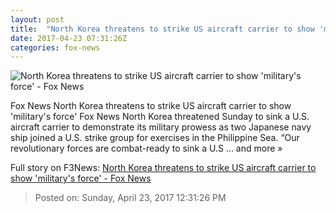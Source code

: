 ```yaml
---
layout: post
title:  "North Korea threatens to strike US aircraft carrier to show 'military's force' - Fox News"
date: 2017-04-23 07:31:26Z
categories: fox-news
---
```


![North Korea threatens to strike US aircraft carrier to show 'military's force' - Fox News](http://a57.foxnews.com/media2.foxnews.com/BrightCove/694940094001/2017/04/22/876/493/694940094001_5407642047001_5407633492001-vs.jpg?ve=1&tl=1)

Fox News North Korea threatens to strike US aircraft carrier to show 'military's force' Fox News North Korea threatened Sunday to sink a U.S. aircraft carrier to demonstrate its military prowess as two Japanese navy ship joined a U.S. strike group for exercises in the Philippine Sea. “Our revolutionary forces are combat-ready to sink a U.S ... and more »


Full story on F3News: [North Korea threatens to strike US aircraft carrier to show 'military's force' - Fox News](http://www.f3nws.com/n/KFmcMC)

> Posted on: Sunday, April 23, 2017 12:31:26 PM
